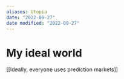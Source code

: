 ```yaml
---
aliases: Utopia
date: "2022-09-27"
date modified: "2022-09-27"
---
```


# My ideal world
[[Ideally, everyone uses prediction markets]]
